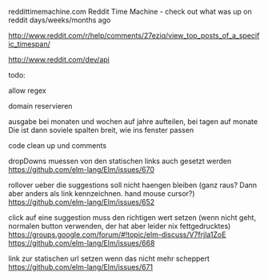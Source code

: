 reddittimemachine.com
Reddit Time Machine - check out what was up on reddit days/weeks/months ago

http://www.reddit.com/r/help/comments/27eziq/view_top_posts_of_a_specific_timespan/

http://www.reddit.com/dev/api



todo:

allow regex

domain reservieren

ausgabe bei monaten und wochen auf jahre aufteilen, bei tagen auf monate
Die ist dann soviele spalten breit, wie ins fenster passen

code clean up und comments

dropDowns muessen von den statischen links auch gesetzt werden
https://github.com/elm-lang/Elm/issues/670

rollover ueber die suggestions soll nicht haengen bleiben (ganz raus? Dann aber anders als link kennzeichnen. hand mouse cursor?)
https://github.com/elm-lang/Elm/issues/652

click auf eine suggestion muss den richtigen wert setzen (wenn nicht geht, normalen button verwenden, der hat aber leider nix fettgedrucktes)
https://groups.google.com/forum/#!topic/elm-discuss/V7frjla1ZoE
https://github.com/elm-lang/Elm/issues/668

link zur statischen url setzen wenn das nicht mehr scheppert
https://github.com/elm-lang/Elm/issues/671